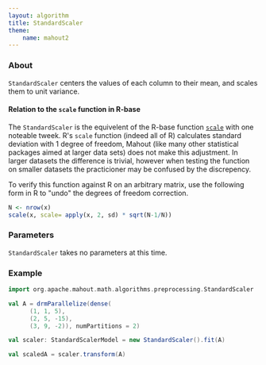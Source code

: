 ```yaml
---
layout: algorithm
title: StandardScaler
theme:
    name: mahout2
---
```


### About

`StandardScaler` centers the values of each column to their mean, and scales them to unit variance. 

#### Relation to the `scale` function in R-base
The `StandardScaler` is the equivelent of the R-base function [`scale`](https://stat.ethz.ch/R-manual/R-devel/library/base/html/scale.html) with
one noteable tweek. R's `scale` function (indeed all of R) calculates standard deviation with 1 degree of freedom, Mahout 
(like many other statistical packages aimed at larger data sets) does not make this adjustment.  In larger datasets the difference
is trivial, however when testing the function on smaller datasets the practicioner may be confused by the discrepency. 

To verify this function against R on an arbitrary matrix, use the following form in R to "undo" the degrees of freedom correction.
```R
N <- nrow(x)
scale(x, scale= apply(x, 2, sd) * sqrt(N-1/N))
```

### Parameters

`StandardScaler` takes no parameters at this time.

### Example


```scala
import org.apache.mahout.math.algorithms.preprocessing.StandardScaler

val A = drmParallelize(dense(
      (1, 1, 5),
      (2, 5, -15),
      (3, 9, -2)), numPartitions = 2)

val scaler: StandardScalerModel = new StandardScaler().fit(A)

val scaledA = scaler.transform(A)
```


